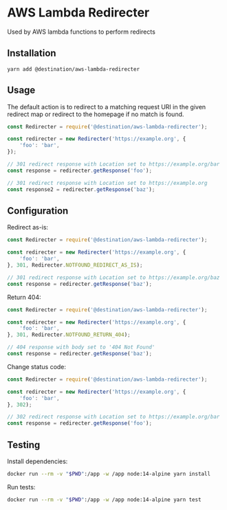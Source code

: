 # AWS Lambda Redirecter

Used by AWS lambda functions to perform redirects

## Installation

```
yarn add @destination/aws-lambda-redirecter
```

## Usage

The default action is to redirect to a matching request URI in the given redirect map or redirect to the homepage if no
match is found.

```js
const Redirecter = require('@destination/aws-lambda-redirecter');

const redirecter = new Redirecter('https://example.org', {
    'foo': 'bar',
});

// 301 redirect response with Location set to https://example.org/bar
const response = redirecter.getResponse('foo');

// 301 redirect response with Location set to https://example.org
const response2 = redirecter.getResponse('baz');
```

## Configuration

Redirect as-is:

```js
const Redirecter = require('@destination/aws-lambda-redirecter');

const redirecter = new Redirecter('https://example.org', {
    'foo': 'bar',
}, 301, Redirecter.NOTFOUND_REDIRECT_AS_IS);

// 301 redirect response with Location set to https://example.org/baz
const response = redirecter.getResponse('baz');
```

Return 404:

```js
const Redirecter = require('@destination/aws-lambda-redirecter');

const redirecter = new Redirecter('https://example.org', {
    'foo': 'bar',
}, 301, Redirecter.NOTFOUND_RETURN_404);

// 404 response with body set to '404 Not Found'
const response = redirecter.getResponse('baz');
```

Change status code:

```js
const Redirecter = require('@destination/aws-lambda-redirecter');

const redirecter = new Redirecter('https://example.org', {
    'foo': 'bar',
}, 302);

// 302 redirect response with Location set to https://example.org/bar
const response = redirecter.getResponse('foo');
```

## Testing

Install dependencies:

```sh
docker run --rm -v "$PWD":/app -w /app node:14-alpine yarn install
````

Run tests:

```sh
docker run --rm -v "$PWD":/app -w /app node:14-alpine yarn test
```